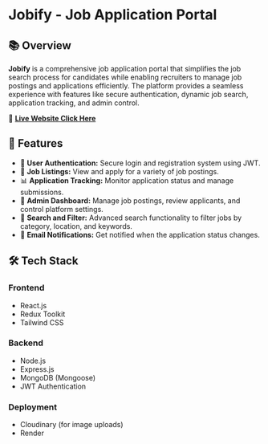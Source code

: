 # Jobify - Job Application Portal

## 📚 Overview
**Jobify** is a comprehensive job application portal that simplifies the job search process for candidates while enabling recruiters to manage job postings and applications efficiently. The platform provides a seamless experience with features like secure authentication, dynamic job search, application tracking, and admin control.

🔗 **[Live Website Click Here](https://jobify-job-portal-app-2.onrender.com)**  
## 🚀 Features
- 🔐 **User Authentication:** Secure login and registration system using JWT.
- 📄 **Job Listings:** View and apply for a variety of job postings.
- 📊 **Application Tracking:** Monitor application status and manage submissions.
- 📝 **Admin Dashboard:** Manage job postings, review applicants, and control platform settings.
- 🔎 **Search and Filter:** Advanced search functionality to filter jobs by category, location, and keywords.
- 📧 **Email Notifications:** Get notified when the application status changes.

## 🛠️ Tech Stack
### Frontend
- React.js
- Redux Toolkit
- Tailwind CSS

### Backend
- Node.js
- Express.js
- MongoDB (Mongoose)
- JWT Authentication

### Deployment
- Cloudinary (for image uploads)
- Render
  

